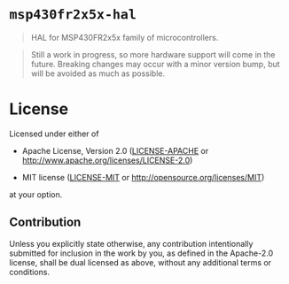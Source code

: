 # `msp430fr2x5x-hal`

> HAL for MSP430FR2x5x family of microcontrollers.

> Still a work in progress, so more hardware support will come in the future. Breaking changes may occur with a minor version bump, but will be avoided as much as possible.

# License

Licensed under either of

- Apache License, Version 2.0 ([LICENSE-APACHE](LICENSE-APACHE) or
  http://www.apache.org/licenses/LICENSE-2.0)

- MIT license ([LICENSE-MIT](LICENSE-MIT) or http://opensource.org/licenses/MIT)

at your option.

## Contribution

Unless you explicitly state otherwise, any contribution intentionally submitted
for inclusion in the work by you, as defined in the Apache-2.0 license, shall be
dual licensed as above, without any additional terms or conditions.
